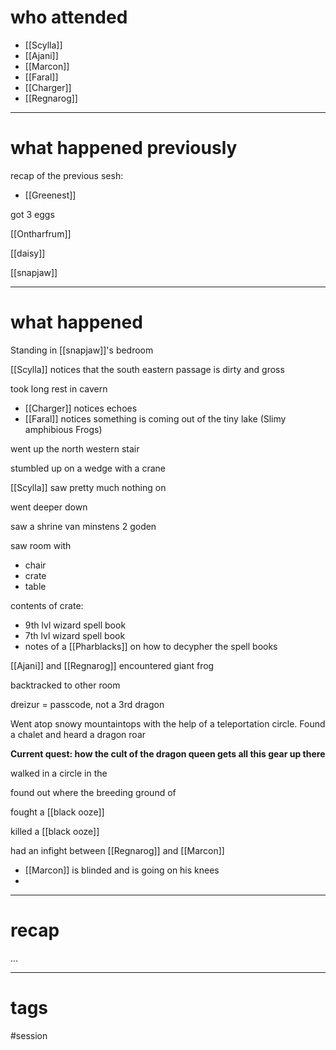 # who attended

- [[Scylla]]
- [[Ajani]]
- [[Marcon]]
- [[Faral]]
- [[Charger]]
- [[Regnarog]]

---
# what happened previously

recap of the previous sesh: 
- [[Greenest]]

got 3 eggs

[[Ontharfrum]]

[[daisy]]

[[snapjaw]]

---
# what happened

Standing in [[snapjaw]]'s bedroom 

[[Scylla]] notices that the south eastern passage is dirty and gross

took long rest in cavern
- [[Charger]] notices echoes
- [[Faral]] notices something is coming out of the tiny lake (Slimy amphibious Frogs)

went up the north western stair

stumbled up on a wedge with a crane

[[Scylla]] saw pretty much nothing on 

went deeper down

saw a shrine van minstens 2 goden

saw room with 
- chair
- crate
- table

contents of crate:
- 9th lvl wizard spell book
- 7th lvl wizard spell book
- notes of a [[Pharblacks]] on how to decypher the spell books

[[Ajani]] and [[Regnarog]] encountered giant frog

backtracked to other room 

dreizur = passcode, not a 3rd dragon

Went atop snowy mountaintops with the help of a teleportation circle. Found a chalet and heard a dragon roar

**Current quest: how the cult of the dragon queen gets all this gear up there**

walked in a circle in the 

found out where the breeding ground of 

fought a [[black ooze]]

killed a [[black ooze]]

had an infight between [[Regnarog]] and [[Marcon]]
- [[Marcon]] is blinded and is going on his knees
- 


---
# recap

...

---
# tags

#session